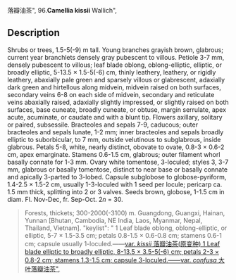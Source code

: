 落瓣油茶",
96.**Camellia kissii** Wallich",

## Description
Shrubs or trees, 1.5-5(-9) m tall. Young branches grayish brown, glabrous; current year branchlets densely gray pubescent to villous. Petiole 3-7 mm, densely pubescent to villous; leaf blade oblong, oblong-elliptic, elliptic, or broadly elliptic, 5-13.5 × 1.5-5(-6) cm, thinly leathery, leathery, or rigidly leathery, abaxially pale green and sparsely villous or glabrescent, adaxially dark green and hirtellous along midvein, midvein raised on both surfaces, secondary veins 6-8 on each side of midvein, secondary and reticulate veins abaxially raised, adaxially slightly impressed, or slightly raised on both surfaces, base cuneate, broadly cuneate, or obtuse, margin serrulate, apex acute, acuminate, or caudate and with a blunt tip. Flowers axillary, solitary or paired, subsessile. Bracteoles and sepals 7-9, caducous; outer bracteoles and sepals lunate, 1-2 mm; inner bracteoles and sepals broadly elliptic to suborbicular, to 7 mm, outside velutinous to subglabrous, inside glabrous. Petals 5-8, white, nearly distinct, obovate to ovate, 0.8-3 × 0.6-2 cm, apex emarginate. Stamens 0.6-1.5 cm, glabrous; outer filament whorl basally connate for 1-3 mm. Ovary white tomentose, 3-loculed; styles 3, 3-7 mm, glabrous or basally tomentose, distinct to near base or basally connate and apically 3-parted to 3-lobed. Capsule subglobose to globose-pyriform, 1.4-2.5 × 1.5-2 cm, usually 1-3-loculed with 1 seed per locule; pericarp ca. 1.5 mm thick, splitting into 2 or 3 valves. Seeds brown, globose, 1-1.5 cm in diam. Fl. Nov-Dec, fr. Sep-Oct. 2*n* = 30.

> Forests, thickets; 300-2000(-3100) m. Guangdong, Guangxi, Hainan, Yunnan [Bhutan, Cambodia, NE India, Laos, Myanmar, Nepal, Thailand, Vietnam].
  "keylist": "
1 Leaf blade oblong, oblong-elliptic, or elliptic, 5-7 × 1.5-3.5 cm; petals 0.8-1.5 × 0.6-0.8 cm; stamens 0.6-1 cm; capsule usually 1-loculed.——<a href='/info/Camellia kissii var. kissii?t=foc'>var. *kissii* 落瓣油茶(原变种)
1 Leaf blade elliptic to broadly elliptic, 8-13.5 × 3.5-5(-6) cm; petals 2-3 × 0.8-2 cm; stamens 1.3-1.5 cm; capsule 3-loculed.——<a href='/info/Camellia kissii var. confusa?t=foc'>var. *confusa* 大叶落瓣油茶",
